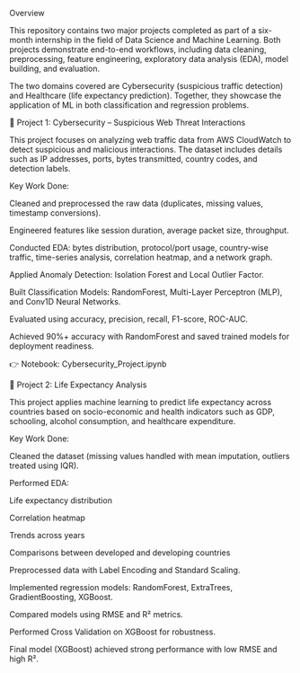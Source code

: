 Overview

This repository contains two major projects completed as part of a six-month internship in the field of Data Science and Machine Learning. Both projects demonstrate end-to-end workflows, including data cleaning, preprocessing, feature engineering, exploratory data analysis (EDA), model building, and evaluation.

The two domains covered are Cybersecurity (suspicious traffic detection) and Healthcare (life expectancy prediction). Together, they showcase the application of ML in both classification and regression problems.

🚀 Project 1: Cybersecurity – Suspicious Web Threat Interactions

This project focuses on analyzing web traffic data from AWS CloudWatch to detect suspicious and malicious interactions. The dataset includes details such as IP addresses, ports, bytes transmitted, country codes, and detection labels.

Key Work Done:

Cleaned and preprocessed the raw data (duplicates, missing values, timestamp conversions).

Engineered features like session duration, average packet size, throughput.

Conducted EDA: bytes distribution, protocol/port usage, country-wise traffic, time-series analysis, correlation heatmap, and a network graph.

Applied Anomaly Detection: Isolation Forest and Local Outlier Factor.

Built Classification Models: RandomForest, Multi-Layer Perceptron (MLP), and Conv1D Neural Networks.

Evaluated using accuracy, precision, recall, F1-score, ROC-AUC.

Achieved 90%+ accuracy with RandomForest and saved trained models for deployment readiness.

👉 Notebook: Cybersecurity_Project.ipynb

🚀 Project 2: Life Expectancy Analysis

This project applies machine learning to predict life expectancy across countries based on socio-economic and health indicators such as GDP, schooling, alcohol consumption, and healthcare expenditure.

Key Work Done:

Cleaned the dataset (missing values handled with mean imputation, outliers treated using IQR).

Performed EDA:

Life expectancy distribution

Correlation heatmap

Trends across years

Comparisons between developed and developing countries

Preprocessed data with Label Encoding and Standard Scaling.

Implemented regression models: RandomForest, ExtraTrees, GradientBoosting, XGBoost.

Compared models using RMSE and R² metrics.

Performed Cross Validation on XGBoost for robustness.

Final model (XGBoost) achieved strong performance with low RMSE and high R².
